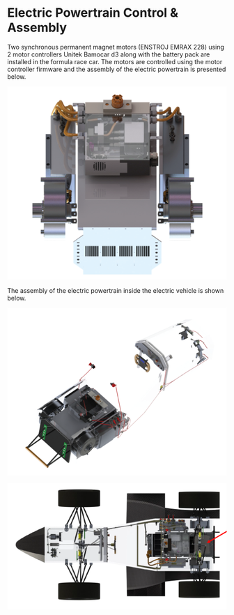 # Electric Powertrain Control & Assembly

Two synchronous permanent magnet motors (ENSTROJ EMRAX 228) using 2 motor controllers Unitek Bamocar d3 along with the battery pack are installed in the formula race car. The motors are controlled using the motor controller firmware and the assembly of the electric powertrain is presented below.

![photo](Figures/powertrain.png)

The assembly of the electric powertrain inside the electric vehicle is shown below.

![photo](Figures/powertrain2.png)

![photo](Figures/powertrain1.png)

